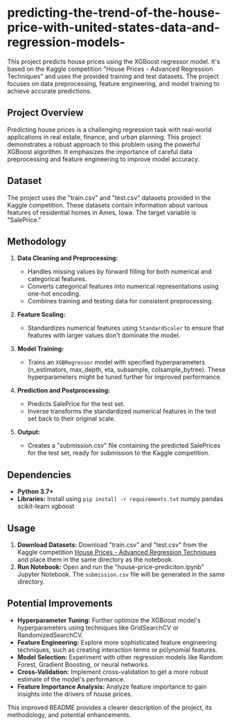 # predicting-the-trend-of-the-house-price-with-united-states-data-and-regression-models-

This project predicts house prices using the XGBoost regressor model. It's based on the Kaggle competition "House Prices - Advanced Regression Techniques" and uses the provided training and test datasets.  The project focuses on data preprocessing, feature engineering, and model training to achieve accurate predictions.

## Project Overview

Predicting house prices is a challenging regression task with real-world applications in real estate, finance, and urban planning.  This project demonstrates a robust approach to this problem using the powerful XGBoost algorithm.  It emphasizes the importance of careful data preprocessing and feature engineering to improve model accuracy.

## Dataset

The project uses the "train.csv" and "test.csv" datasets provided in the Kaggle competition. These datasets contain information about various features of residential homes in Ames, Iowa. The target variable is "SalePrice."

## Methodology

1. **Data Cleaning and Preprocessing:**
   - Handles missing values by forward filling for both numerical and categorical features.
   - Converts categorical features into numerical representations using one-hot encoding.
   - Combines training and testing data for consistent preprocessing.

2. **Feature Scaling:**
   - Standardizes numerical features using `StandardScaler` to ensure that features with larger values don't dominate the model.

3. **Model Training:**
   - Trains an `XGBRegressor` model with specified hyperparameters (n_estimators, max_depth, eta, subsample, colsample_bytree). These hyperparameters might be tuned further for improved performance.

4. **Prediction and Postprocessing:**
   - Predicts SalePrice for the test set.
   - Inverse transforms the standardized numerical features in the test set back to their original scale.

5. **Output:**
   - Creates a "submission.csv" file containing the predicted SalePrices for the test set, ready for submission to the Kaggle competition.


## Dependencies

* **Python 3.7+**
* **Libraries:**  Install using `pip install -r requirements.txt`
numpy
pandas
scikit-learn
xgboost


## Usage

1. **Download Datasets:** Download "train.csv" and "test.csv" from the Kaggle competition [House Prices - Advanced Regression Techniques](https://www.kaggle.com/competitions/house-prices-advanced-regression-techniques/data) and place them in the same directory as the notebook.
2. **Run Notebook:** Open and run the "house-price-prediciton.ipynb" Jupyter Notebook.  The `submission.csv` file will be generated in the same directory.


## Potential Improvements

* **Hyperparameter Tuning:** Further optimize the XGBoost model's hyperparameters using techniques like GridSearchCV or RandomizedSearchCV.
* **Feature Engineering:** Explore more sophisticated feature engineering techniques, such as creating interaction terms or polynomial features.
* **Model Selection:**  Experiment with other regression models like Random Forest, Gradient Boosting, or neural networks.
* **Cross-Validation:** Implement cross-validation to get a more robust estimate of the model's performance.
* **Feature Importance Analysis:** Analyze feature importance to gain insights into the drivers of house prices.


This improved README provides a clearer description of the project, its methodology, and potential enhancements.
